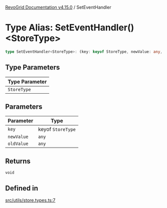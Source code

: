 [RevoGrid Documentation v4.15.0](README.md) / SetEventHandler

# Type Alias: SetEventHandler()\<StoreType\>

```ts
type SetEventHandler<StoreType>: (key: keyof StoreType, newValue: any, oldValue: any) => void;
```

## Type Parameters

| Type Parameter |
| ------ |
| `StoreType` |

## Parameters

| Parameter | Type |
| ------ | ------ |
| `key` | keyof `StoreType` |
| `newValue` | `any` |
| `oldValue` | `any` |

## Returns

`void`

## Defined in

[src/utils/store.types.ts:7](https://github.com/revolist/revogrid/blob/f57e3b1afae49404a5b6670c54899cb5770f47c4/src/utils/store.types.ts#L7)
